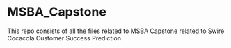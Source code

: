 # MSBA_Capstone
This repo consists of all the files related to MSBA Capstone related to Swire Cocacola Customer Success Prediction

